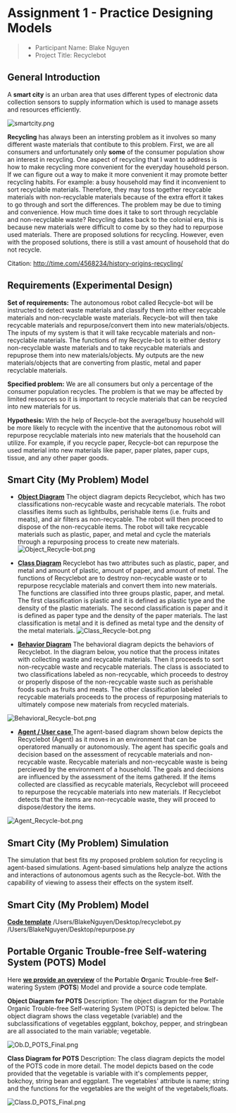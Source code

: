 # Assignment 1 - Practice Designing Models

> * Participant Name: Blake Nguyen
> * Project Title: Recyclebot

## General Introduction

A **smart city** is an urban area that uses different types of electronic data collection sensors to supply information which is used to manage assets and resources efficiently.


![smartcity.png](./smartcity.png)


**Recycling** has always been an intersting problem as it involves so many different waste materials that contibute to this problem. First, we are all consumers and unfortunately only **some** of the consumer population show an interest in recycling. One aspect of recycling that I want to address is how to make recycling more convenient for the everyday household person. If we can figure out a way to make it more convenient it may promote better recycling habits. For example: a busy household may find it inconvenient to sort recyclable materials. Therefore, they may toss together recycable materials with non-recyclable materials because of the extra effort it takes to go through and sort the differences. The problem may be due to timing and convenience. How much time does it take to sort through recyclable and non-recyclable waste? Recycling dates back to the colonial era, this is because new materials were difficult to come by so they had to repurpose used materials. There are proposed solutions for recycling. However, even with the proposed solutions, there is still a vast amount of household that do not recycle.

Citation: http://time.com/4568234/history-origins-recycling/


## Requirements (Experimental Design)


**Set of requirements:**
The autonomous robot called Recycle-bot will be instructed to detect waste materials and classify them into either recycable materials and non-recyclable waste materials. Recycle-bot will then take recycable materials and repurpose/convert them into new materials/objects. The inputs of my system is that it will take recycable materials and non-recyclable materials. The functions of my Recycle-bot is to either destory non-recyclable waste materials and to take recycable materials and repuprose them into new materials/objects. My outputs are the new materials/objects that are converting from plastic, metal and paper recyclable materials.

**Specified problem:**
We are all consumers but only a percentage of the consumer population recycles. The problem is that we may be affected by limited resources so it is important to recycle materials that can be recycled into new materials for us.

**Hypothesis:**
With the help of Recycle-bot the average!busy household will be more likely to recycle with the incentive that the autonomous robot will repurpose recyclable materials into new materials that the household can utilize. For example, if you recycle paper, Recycle-bot can repurpose the used material into new materials like paper, paper plates, paper cups, tissue, and any other paper goods.




## Smart City (My Problem) Model

* [**Object Diagram**](model/object_diagram.md)
The object diagram depicts Recyclebot, which has two classifications non-recycable waste and recycable materials. The robot classifies items such as lightbulbs, perishable items (i.e. fruits and meats), and air filters as non-recycable. The robot will then proceed to dispose of the non-recycable items. The robot will take recycable materials such as plastic, paper, and metal and cycle the materials through a repurposing process to create new materials.
![Object_Recycle-bot.png](./Object_Recycle-bot.png)

* [**Class Diagram**](model/class_diagram.md)
Recyclebot has two attributes such as plastic, paper, and metal and amount of plastic, amount of paper, and amount of metal. The functions of Recyclebot are to destroy non-recycable waste or to repurpose recyclable materials and convert them into new materials. The functions are classified into three groups plastic, paper, and metal. The first classification is plastic and it is defined as plastic type and the density of the plastic materials. The second classification is paper and it is defined as paper type and the density of the paper materials. The last classification is metal and it is defined as metal type and the density of the metal materials. 
![Class_Recycle-bot.png](./Class_Recycle-bot.png)

* [**Behavior Diagram**](model/behavior_diagram.md)
The behavioral diagram depicts the behaviors of Recyclebot. In the diagram below, you notice that the process initates with collecting waste and recycable materials. Then it proceeds to sort non-recycable waste and recycable materials. The class is associated to two classifications labeled as non-recycable, which proceeds to destroy or properly dispose of the non-recycable waste such as perishable foods such as fruits and meats. The other classification labeled recycable materials proceeds to the process of repurposing materials to ultimately compose new materials from recycled materials.

![Behavioral_Recycle-bot.png](./Behavioral_Recycle-bot.png)


* [**Agent / User case** ](model/agent_usecase_diagram.md)
The agent-based diagram shown below depicts the Recyclebot (Agent) as it moves in an environment that can be operatored manually or autonomously. The agent has specific goals and decision based on the assessment of recycable materials and non-recycable waste. Recycable materials and non-recycable waste is being percieved by the environment of a household. The goals and decisions are influenced by the assessment of the items gathered. If the items collected are classified as recycable materials, Recyclebot will proceeed to repurpose the recycable materials into new materials. If Recyclebot detects that the items are non-recycable waste, they will proceed to dispose/destory the items.

![Agent_Recycle-bot.png](./Agent_Recycle-bot.png)


## Smart City (My Problem) Simulation

The simulation that best fits my proposed problem solution for recycling is agent-based simulations. Agent-based simulations help analyze the actions and interactions of autonomous agents such as the Recycle-bot. With the capability of viewing to assess their effects on the system itself.



## Smart City (My Problem) Model
[**Code template**](code/README.md)
/Users/BlakeNguyen/Desktop/recyclebot.py
/Users/BlakeNguyen/Desktop/repurpose.py


## **P**ortable **O**rganic **T**rouble-free **S**elf-watering System (**POTS**) Model
Here [**we provide an overview**](code/POTS_system/README.md) of the **P**ortable **O**rganic **T**rouble-free **S**elf-watering System (**POTS**) Model and provide a source code template.


**Object Diagram for POTS**
Description: The object diagram for the Portable Organic Trouble-free Self-watering System (POTS) is depicted below. The object diagram shows the class vegetable (variable) and the subclassifications of vegetables eggplant, bokchoy, pepper, and stringbean are all associated to the main variable; vegetable.

![Ob.D_POTS_Final.png](/Users/BlakeNguyen/Desktop/Ob.D_POTS_Final.png)

**Class Diagram for POTS**
Description: The class diagram depicts the model of the POTS code in more detail. The model depicts based on the code provided that the vegetable is variable with it's complements pepper, bokchoy, string bean and eggplant. The vegetables' attribute is name; string and the functions for the vegetables are the weight of the vegetabels;floats. 

![Class.D_POTS_Final.png](/Users/BlakeNguyen/Desktop/Class.D_POTS_Final.png)



